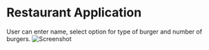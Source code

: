 # Restaurant Application
User can enter name, select option for type of burger and number of burgers.
![Screenshot](../master/P1/images/screenshot.png)
